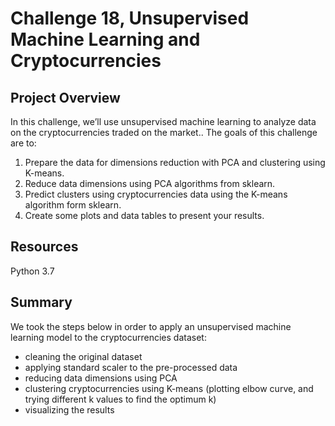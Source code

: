 # Challenge 18, Unsupervised Machine Learning and Cryptocurrencies

## Project Overview
In this challenge,  we’ll use unsupervised machine learning to analyze data on the cryptocurrencies traded on the market.. 
The goals of this challenge are to:

1. Prepare the data for dimensions reduction with PCA and clustering using K-means.
2. Reduce data dimensions using PCA algorithms from sklearn.
3. Predict clusters using cryptocurrencies data using the K-means algorithm form sklearn.
4. Create some plots and data tables to present your results.

## Resources
Python 3.7

## Summary
We took the steps below in order to apply an unsupervised machine learning model to the cryptocurrencies dataset:
- cleaning the original dataset
- applying standard scaler to the pre-processed data
- reducing data dimensions using PCA
- clustering cryptocurrencies using K-means (plotting elbow curve, and trying different k values to find the optimum k)
- visualizing the results




